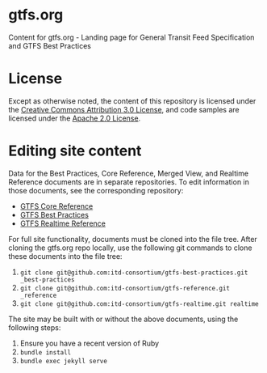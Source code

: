 # gtfs.org
Content for gtfs.org - Landing page for General Transit Feed Specification and GTFS Best Practices

# License

Except as otherwise noted, the content of this repository is licensed under the [Creative Commons Attribution 3.0 License](https://creativecommons.org/licenses/by/3.0/), and code samples are licensed under the [Apache 2.0 License](http://www.apache.org/licenses/LICENSE-2.0).

# Editing site content
Data for the Best Practices, Core Reference, Merged View, and Realtime Reference documents are in separate repositories. To edit information in those documents, see the corresponding repository:

* [GTFS Core Reference](https://github.com/itd-consortium/gtfs-reference)
* [GTFS Best Practices](https://github.com/itd-consortium/gtfs-best-practices)
* [GTFS Realtime Reference](https://github.com/itd-consortium/gtfs-realtime)

For full site functionality, documents must be cloned into the file tree. After cloning the gtfs.org repo locally, use the following git commands to clone these documents into the file tree:

1. `git clone git@github.com:itd-consortium/gtfs-best-practices.git _best-practices`
2. `git clone git@github.com:itd-consortium/gtfs-reference.git _reference`
3. `git clone git@github.com:itd-consortium/gtfs-realtime.git realtime`

The site may be built with or without the above documents, using the following steps:

1. Ensure you have a recent version of Ruby
2. `bundle install`
3. `bundle exec jekyll serve`
